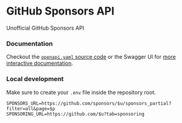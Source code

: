 # GitHub Sponsors API

Unofficial GitHub Sponsors API

### Documentation

Checkout the [`openapi.yaml` source code](./src/openapi.yaml) or the Swagger UI for [more interactive documentation](https://petstore.swagger.io/?url=https%3A%2F%2Fgithub-sponsors-api.vercel.app%2Fapi).

### Local development

Make sure to create your `.env` file inside the repository root.

```env
SPONSORS_URL=https://github.com/sponsors/$u/sponsors_partial?filter=all&page=$p
SPONSORING_URL=https://github.com/$u?tab=sponsoring
```
